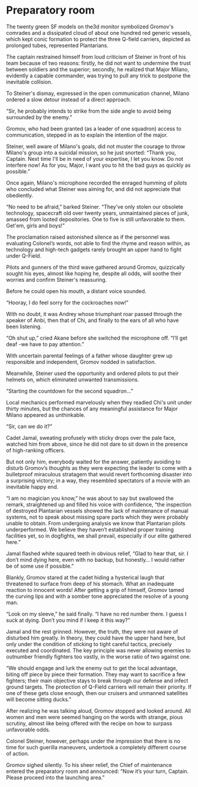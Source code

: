# Preparatory room

The twenty green SF models on the3d monitor symbolized Gromov's comrades and a dissipated cloud of about one hundred red generic vessels, which kept conic formation to protect the three Q-field carriers, depicted as prolonged tubes, represented Plantarians.

The captain restrained himself from loud criticism of Steiner in front of his team because of two reasons: firstly, he did not want to undermine the trust between soldiers and the superior; secondly, he realized that Major Milano, evidently a capable commander, was trying to pull any trick to postpone the inevitable collision.

To Steiner's dismay, expressed in the open communication channel, Milano ordered a slow detour instead of a direct approach.

“Sir, he probably intends to strike from the side angle to avoid being surrounded by the enemy.”

Gromov, who had been granted (as a leader of one squadron) access to communication, stepped in as to explain the intention of the major.

Steiner, well aware of Milano's goals, did not muster the courage to throw Milano's group into a suicidal mission, so he just snorted: “Thank you, Captain. Next time I'll be in need of your expertise, I let you know. Do not interfere now! As for you, Major, I want you to hit the bad guys as quickly as possible.”

Once again, Milano's microphone recorded the enraged humming of pilots who concluded what Steiner was aiming for, and did not appreciate that obediently.

“No need to be afraid,” barked Steiner. “They’ve only stolen our obsolete technology, spacecraft old over twenty years, unmaintained pieces of junk, amassed from looted depositories. One to five is still unfavorable to them. Get'em, girls and boys!”

The proclamation raised astonished silence as if the personnel was evaluating Colonel’s words, not able to find the rhyme and reason within, as technology and high-tech gadgets rarely brought an upper hand to fight under Q-Field.

Pilots and gunners of the third wave gathered around Gromov, quizzically sought his eyes, almost like hoping he, despite all odds, will soothe their worries and confirm Steiner's reassuring.

Before he could open his mouth, a distant voice sounded.

“Hooray, I do feel sorry for the cockroaches now!”

With no doubt, it was Andrey whose triumphant roar passed through the speaker of Anbi, then that of Chi, and finally to the ears of all who have been listening.

“Oh shut up,” cried Akane before she switched the microphone off. “I’ll get deaf -we have to pay attention.”

With uncertain parental feelings of a father whose daughter grew up responsible and independent, Gromov nodded in satisfaction.

Meanwhile, Steiner used the opportunity and ordered pilots to put their helmets on, which eliminated unwanted transmissions.

“Starting the countdown for the second squadron…”

Local mechanics performed marvelously when they readied Chi's unit under thirty minutes, but the chances of any meaningful assistance for Major Milano appeared as unthinkable.

“Sir, can we do it?”

Cadet Jamal, sweating profusely with sticky drops over the pale face, watched him from above, since he did not dare to sit down in the presence of high-ranking officers.

But not only him, everybody waited for the answer, patiently avoiding to disturb Gromov’s thoughts as they were expecting the leader to come with a bulletproof miraculous stratagem that would revert forthcoming disaster into a surprising victory; in a way, they resembled spectators of a movie with an inevitable happy end.

“I am no magician you know,” he was about to say but swallowed the remark, straightened up and filled his voice with confidence, “the inspection of destroyed Plantarian vessels showed the lack of maintenance of manual systems, not to speak about missing spare parts which they were probably unable to obtain. From undergoing analysis we know that Plantarian pilots underperformed. We believe they haven’t established proper training facilities yet, so in dogfights, we shall prevail, especially if our elite gathered here.”

Jamal flashed white squared teeth in obvious relief, “Glad to hear that, sir. I don’t mind dying here, even with no backup, but honestly… I would rather be of some use if possible.”

Blankly, Gromov stared at the cadet hiding a hysterical laugh that threatened to surface from deep of his stomach. What an inadequate reaction to innocent words! After getting a grip of himself, Gromov tamed the curving lips and with a somber tone appreciated the resolve of a young man.

“Look on my sleeve,” he said finally. “I have no red number there. I guess I suck at dying. Don’t you mind if I keep it this way?”

Jamal and the rest grinned. However, the truth, they were not aware of disturbed him greatly. In theory, they could have the upper hand here, but only under the condition of sticking to tight careful tactics, precisely executed and coordinated. The key principle was never allowing enemies to outnumber friendly fighters too vastly, in the worse ratio of two against one.

“We should engage and lurk the enemy out to get the local advantage, biting off piece by piece their formation. They may want to sacrifice a few fighters; their main objective stays to break through our defense and infect ground targets. The protection of Q-Field carriers will remain their priority. If one of these gets close enough, then our cruisers and unmanned satellites will become sitting ducks.”

After realizing he was talking aloud, Gromov stopped and looked around. All women and men were seemed hanging on the words with strange, pious scrutiny, almost like being offered with the recipe on how to surpass unfavorable odds.

Colonel Steiner, however, perhaps under the impression that there is no time for such guerilla maneuvers, undertook a completely different course of action.

Gromov sighed silently. To his sheer relief, the Chief of maintenance entered the preparatory room and announced: “Now it’s your turn, Captain. Please proceed into the launching area.”
